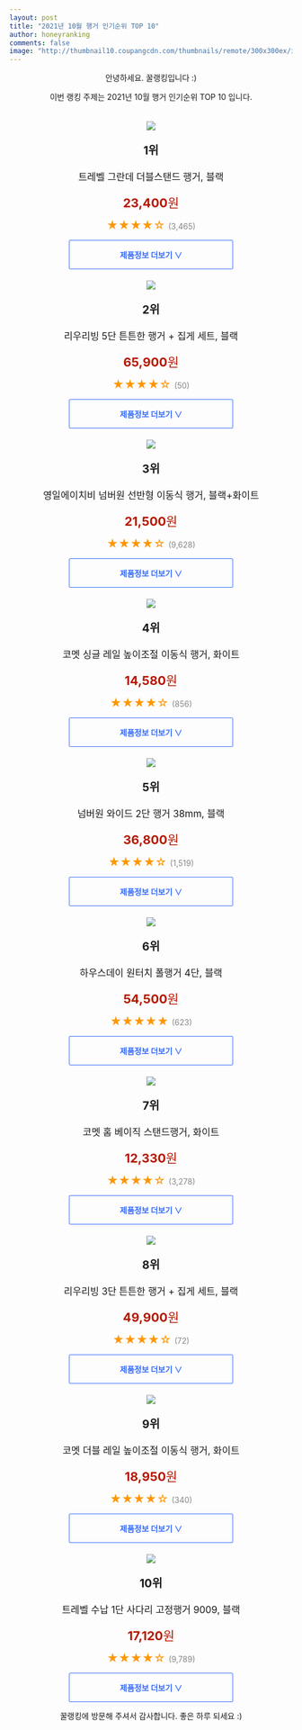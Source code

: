 ```yaml
--- 
layout: post 
title: "2021년 10월 행거 인기순위 TOP 10" 
author: honeyranking 
comments: false 
image: "http://thumbnail10.coupangcdn.com/thumbnails/remote/300x300ex/image/retail/images/2019/07/16/1/9/03fad8cd-5fdc-49fa-97ad-29ab7e94aca2.jpg" 
--- 
```

<p style="text-align: center;">안녕하세요. 꿀랭킹입니다 :)</p> <p style="text-align: center;">이번 랭킹 주제는 2021년 10월 행거 인기순위 TOP 10 입니다.</p><center><img src="http://thumbnail10.coupangcdn.com/thumbnails/remote/300x300ex/image/retail/images/2019/07/16/1/9/03fad8cd-5fdc-49fa-97ad-29ab7e94aca2.jpg" style="margin-top:20px" /></center> <p style="text-align: center; font-size: 20px"><b>1위</b></p> <p style="text-align: center; font-size: 17px">트레벨 그란데 더블스탠드 행거, 블랙</p> <p style="text-align: center;"><span style="color: #b61800; font-size: 22px;"><b>23,400</b>원</span></p> <p style="text-align: center;"><span style="color: #ff9600; font-size: 20px;">★★★★☆ </span><span style="color: #878787;">(3,465)</span></p> <center><a href="https://coupa.ng/b8rK97"> <div style="font-size: 14px; display: inline-block; padding: 15px 90px; color: #346aff; border-radius: 2px; border: 1px solid #346aff; cursor: pointer;"><b>제품정보 더보기 &or;</b></div> </a></center><center><img src="http://thumbnail7.coupangcdn.com/thumbnails/remote/300x300ex/image/retail/images/1986209150572658-0abc5a5c-3498-489c-8f7e-fcbf494388e8.jpg" style="margin-top:20px" /></center> <p style="text-align: center; font-size: 20px"><b>2위</b></p> <p style="text-align: center; font-size: 17px">리우리빙 5단 튼튼한 행거 + 집게 세트, 블랙</p> <p style="text-align: center;"><span style="color: #b61800; font-size: 22px;"><b>65,900</b>원</span></p> <p style="text-align: center;"><span style="color: #ff9600; font-size: 20px;">★★★★☆ </span><span style="color: #878787;">(50)</span></p> <center><a href="https://coupa.ng/b8rLad"> <div style="font-size: 14px; display: inline-block; padding: 15px 90px; color: #346aff; border-radius: 2px; border: 1px solid #346aff; cursor: pointer;"><b>제품정보 더보기 &or;</b></div> </a></center><center><img src="http://thumbnail7.coupangcdn.com/thumbnails/remote/300x300ex/image/retail/images/1990358761032306-6c48c203-77a8-4da1-8233-75179de368ac.png" style="margin-top:20px" /></center> <p style="text-align: center; font-size: 20px"><b>3위</b></p> <p style="text-align: center; font-size: 17px">영일에이치비 넘버원 선반형 이동식 행거, 블랙+화이트</p> <p style="text-align: center;"><span style="color: #b61800; font-size: 22px;"><b>21,500</b>원</span></p> <p style="text-align: center;"><span style="color: #ff9600; font-size: 20px;">★★★★☆ </span><span style="color: #878787;">(9,628)</span></p> <center><a href="https://coupa.ng/b8rLah"> <div style="font-size: 14px; display: inline-block; padding: 15px 90px; color: #346aff; border-radius: 2px; border: 1px solid #346aff; cursor: pointer;"><b>제품정보 더보기 &or;</b></div> </a></center><center><img src="http://thumbnail8.coupangcdn.com/thumbnails/remote/300x300ex/image/retail/images/333553681552162-9ffb3bad-22b1-4b73-b22d-ec792935fc00.jpg" style="margin-top:20px" /></center> <p style="text-align: center; font-size: 20px"><b>4위</b></p> <p style="text-align: center; font-size: 17px">코멧 싱글 레일 높이조절 이동식 행거, 화이트</p> <p style="text-align: center;"><span style="color: #b61800; font-size: 22px;"><b>14,580</b>원</span></p> <p style="text-align: center;"><span style="color: #ff9600; font-size: 20px;">★★★★☆ </span><span style="color: #878787;">(856)</span></p> <center><a href="https://coupa.ng/b8rLai"> <div style="font-size: 14px; display: inline-block; padding: 15px 90px; color: #346aff; border-radius: 2px; border: 1px solid #346aff; cursor: pointer;"><b>제품정보 더보기 &or;</b></div> </a></center><center><img src="http://thumbnail6.coupangcdn.com/thumbnails/remote/300x300ex/image/retail/images/80314571450912-e0bb7303-52f9-4181-befa-85105b4ea78e.jpg" style="margin-top:20px" /></center> <p style="text-align: center; font-size: 20px"><b>5위</b></p> <p style="text-align: center; font-size: 17px">넘버원 와이드 2단 행거 38mm, 블랙</p> <p style="text-align: center;"><span style="color: #b61800; font-size: 22px;"><b>36,800</b>원</span></p> <p style="text-align: center;"><span style="color: #ff9600; font-size: 20px;">★★★★☆ </span><span style="color: #878787;">(1,519)</span></p> <center><a href="https://coupa.ng/b8rLaj"> <div style="font-size: 14px; display: inline-block; padding: 15px 90px; color: #346aff; border-radius: 2px; border: 1px solid #346aff; cursor: pointer;"><b>제품정보 더보기 &or;</b></div> </a></center><center><img src="http://thumbnail8.coupangcdn.com/thumbnails/remote/300x300ex/image/vendor_inventory/fef3/368d239243f9f472788f136067a53dc4bde45fe608b88b1f2825c5e300db.png" style="margin-top:20px" /></center> <p style="text-align: center; font-size: 20px"><b>6위</b></p> <p style="text-align: center; font-size: 17px">하우스데이 원터치 폴행거 4단, 블랙</p> <p style="text-align: center;"><span style="color: #b61800; font-size: 22px;"><b>54,500</b>원</span></p> <p style="text-align: center;"><span style="color: #ff9600; font-size: 20px;">★★★★★ </span><span style="color: #878787;">(623)</span></p> <center><a href="https://coupa.ng/b8rLao"> <div style="font-size: 14px; display: inline-block; padding: 15px 90px; color: #346aff; border-radius: 2px; border: 1px solid #346aff; cursor: pointer;"><b>제품정보 더보기 &or;</b></div> </a></center><center><img src="http://thumbnail6.coupangcdn.com/thumbnails/remote/300x300ex/image/retail/images/300711542580396-257aee7f-2a76-44b4-b058-a49f8a5c1bc0.jpg" style="margin-top:20px" /></center> <p style="text-align: center; font-size: 20px"><b>7위</b></p> <p style="text-align: center; font-size: 17px">코멧 홈 베이직 스탠드행거, 화이트</p> <p style="text-align: center;"><span style="color: #b61800; font-size: 22px;"><b>12,330</b>원</span></p> <p style="text-align: center;"><span style="color: #ff9600; font-size: 20px;">★★★★☆ </span><span style="color: #878787;">(3,278)</span></p> <center><a href="https://coupa.ng/b8rLaq"> <div style="font-size: 14px; display: inline-block; padding: 15px 90px; color: #346aff; border-radius: 2px; border: 1px solid #346aff; cursor: pointer;"><b>제품정보 더보기 &or;</b></div> </a></center><center><img src="http://thumbnail9.coupangcdn.com/thumbnails/remote/300x300ex/image/retail/images/1987519861584397-28f845a9-2b79-4d27-a147-7178b7383088.jpg" style="margin-top:20px" /></center> <p style="text-align: center; font-size: 20px"><b>8위</b></p> <p style="text-align: center; font-size: 17px">리우리빙 3단 튼튼한 행거 + 집게 세트, 블랙</p> <p style="text-align: center;"><span style="color: #b61800; font-size: 22px;"><b>49,900</b>원</span></p> <p style="text-align: center;"><span style="color: #ff9600; font-size: 20px;">★★★★☆ </span><span style="color: #878787;">(72)</span></p> <center><a href="https://coupa.ng/b8rLat"> <div style="font-size: 14px; display: inline-block; padding: 15px 90px; color: #346aff; border-radius: 2px; border: 1px solid #346aff; cursor: pointer;"><b>제품정보 더보기 &or;</b></div> </a></center><center><img src="http://thumbnail10.coupangcdn.com/thumbnails/remote/300x300ex/image/retail/images/333592344577812-18b33d42-7169-4ad9-aa5c-b0b1d238acdd.jpg" style="margin-top:20px" /></center> <p style="text-align: center; font-size: 20px"><b>9위</b></p> <p style="text-align: center; font-size: 17px">코멧 더블 레일 높이조절 이동식 행거, 화이트</p> <p style="text-align: center;"><span style="color: #b61800; font-size: 22px;"><b>18,950</b>원</span></p> <p style="text-align: center;"><span style="color: #ff9600; font-size: 20px;">★★★★☆ </span><span style="color: #878787;">(340)</span></p> <center><a href="https://coupa.ng/b8rLaw"> <div style="font-size: 14px; display: inline-block; padding: 15px 90px; color: #346aff; border-radius: 2px; border: 1px solid #346aff; cursor: pointer;"><b>제품정보 더보기 &or;</b></div> </a></center><center><img src="http://thumbnail9.coupangcdn.com/thumbnails/remote/300x300ex/image/retail/images/2017/01/12/17/0/aa55afad-9e38-4763-b620-9ca57c84a9bf.jpg" style="margin-top:20px" /></center> <p style="text-align: center; font-size: 20px"><b>10위</b></p> <p style="text-align: center; font-size: 17px">트레벨 수납 1단 사다리 고정행거 9009, 블랙</p> <p style="text-align: center;"><span style="color: #b61800; font-size: 22px;"><b>17,120</b>원</span></p> <p style="text-align: center;"><span style="color: #ff9600; font-size: 20px;">★★★★☆ </span><span style="color: #878787;">(9,789)</span></p> <center><a href="https://coupa.ng/b8rLay"> <div style="font-size: 14px; display: inline-block; padding: 15px 90px; color: #346aff; border-radius: 2px; border: 1px solid #346aff; cursor: pointer;"><b>제품정보 더보기 &or;</b></div> </a></center> <p style="text-align: center;">꿀랭킹에 방문해 주셔서 감사합니다. 좋은 하루 되세요 :)</p>
